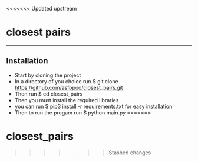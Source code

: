 <<<<<<< Updated upstream
# closest pairs

----

## Installation
- Start by cloning the project 
- In a directory of you choice run $ git clone https://github.com/asfopoo/closest_pairs.git
- Then run $ cd closest_pairs
- Then you must install the required libraries 
- you can run $ pip3 install -r requirements.txt for easy installation
- Then to run the progam run $ python main.py
=======
# closest_pairs
>>>>>>> Stashed changes
